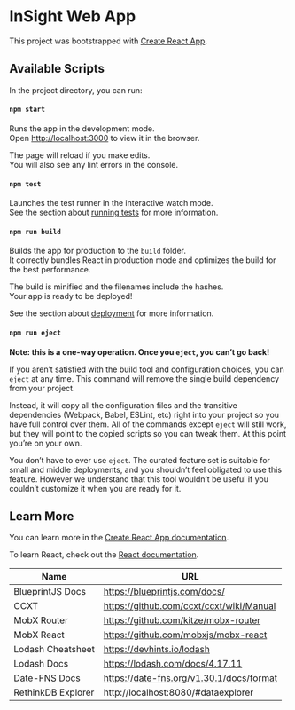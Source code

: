 # InSight Web App

This project was bootstrapped with [Create React App](https://github.com/facebook/create-react-app).

## Available Scripts

In the project directory, you can run:

#### `npm start`

Runs the app in the development mode.<br>
Open [http://localhost:3000](http://localhost:3000) to view it in the browser.

The page will reload if you make edits.<br>
You will also see any lint errors in the console.

#### `npm test`

Launches the test runner in the interactive watch mode.<br>
See the section about [running tests](https://facebook.github.io/create-react-app/docs/running-tests) for more information.

#### `npm run build`

Builds the app for production to the `build` folder.<br>
It correctly bundles React in production mode and optimizes the build for the best performance.

The build is minified and the filenames include the hashes.<br>
Your app is ready to be deployed!

See the section about [deployment](https://facebook.github.io/create-react-app/docs/deployment) for more information.

#### `npm run eject`

**Note: this is a one-way operation. Once you `eject`, you can’t go back!**

If you aren’t satisfied with the build tool and configuration choices, you can `eject` at any time. This command will remove the single build dependency from your project.

Instead, it will copy all the configuration files and the transitive dependencies (Webpack, Babel, ESLint, etc) right into your project so you have full control over them. All of the commands except `eject` will still work, but they will point to the copied scripts so you can tweak them. At this point you’re on your own.

You don’t have to ever use `eject`. The curated feature set is suitable for small and middle deployments, and you shouldn’t feel obligated to use this feature. However we understand that this tool wouldn’t be useful if you couldn’t customize it when you are ready for it.

## Learn More

You can learn more in the [Create React App documentation](https://facebook.github.io/create-react-app/docs/getting-started).

To learn React, check out the [React documentation](https://reactjs.org/).

| Name               	| URL                                      	|
|--------------------	|------------------------------------------	|
| BlueprintJS Docs   	| https://blueprintjs.com/docs/            	|
| CCXT                 	| https://github.com/ccxt/ccxt/wiki/Manual  |
| MobX Router        	| https://github.com/kitze/mobx-router     	|
| MobX React         	| https://github.com/mobxjs/mobx-react     	|
| Lodash Cheatsheet  	| https://devhints.io/lodash               	|
| Lodash Docs        	| https://lodash.com/docs/4.17.11          	|
| Date-FNS Docs      	| https://date-fns.org/v1.30.1/docs/format 	|
| RethinkDB Explorer 	| http://localhost:8080/#dataexplorer      	|
